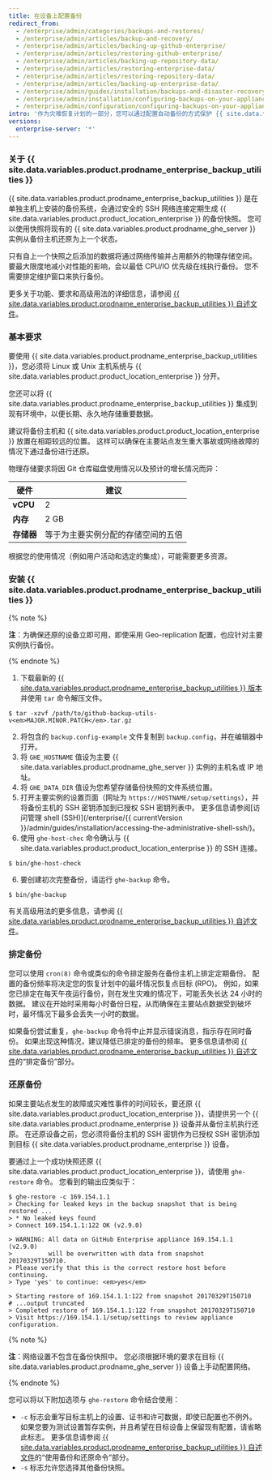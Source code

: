 ```yaml
---
title: 在设备上配置备份
redirect_from:
  - /enterprise/admin/categories/backups-and-restores/
  - /enterprise/admin/articles/backup-and-recovery/
  - /enterprise/admin/articles/backing-up-github-enterprise/
  - /enterprise/admin/articles/restoring-github-enterprise/
  - /enterprise/admin/articles/backing-up-repository-data/
  - /enterprise/admin/articles/restoring-enterprise-data/
  - /enterprise/admin/articles/restoring-repository-data/
  - /enterprise/admin/articles/backing-up-enterprise-data/
  - /enterprise/admin/guides/installation/backups-and-disaster-recovery/
  - /enterprise/admin/installation/configuring-backups-on-your-appliance
  - /enterprise/admin/configuration/configuring-backups-on-your-appliance
intro: '作为灾难恢复计划的一部分，您可以通过配置自动备份的方式保护 {{ site.data.variables.product.product_location_enterprise }} 中的生产数据。'
versions:
  enterprise-server: '*'
---
```


### 关于 {{ site.data.variables.product.prodname_enterprise_backup_utilities }}

{{ site.data.variables.product.prodname_enterprise_backup_utilities }} 是在单独主机上安装的备份系统，会通过安全的 SSH 网络连接定期生成 {{ site.data.variables.product.product_location_enterprise }} 的备份快照。 您可以使用快照将现有的 {{ site.data.variables.product.prodname_ghe_server }} 实例从备份主机还原为上一个状态。

只有自上一个快照之后添加的数据将通过网络传输并占用额外的物理存储空间。 要最大限度地减小对性能的影响，会以最低 CPU/IO 优先级在线执行备份。 您不需要排定维护窗口来执行备份。

更多关于功能、要求和高级用法的详细信息，请参阅 [{{ site.data.variables.product.prodname_enterprise_backup_utilities }} 自述文件](https://github.com/github/backup-utils#readme)。

### 基本要求

要使用 {{ site.data.variables.product.prodname_enterprise_backup_utilities }}，您必须将 Linux 或 Unix 主机系统与 {{ site.data.variables.product.product_location_enterprise }} 分开。

您还可以将 {{ site.data.variables.product.prodname_enterprise_backup_utilities }} 集成到现有环境中，以便长期、永久地存储重要数据。

建议将备份主机和 {{ site.data.variables.product.product_location_enterprise }} 放置在相距较远的位置。 这样可以确保在主要站点发生重大事故或网络故障的情况下通过备份进行还原。

物理存储要求将因 Git 仓库磁盘使用情况以及预计的增长情况而异：

| 硬件       | 建议                |
| -------- | ----------------- |
| **vCPU** | 2                 |
| **内存**   | 2 GB              |
| **存储器**  | 等于为主要实例分配的存储空间的五倍 |

根据您的使用情况（例如用户活动和选定的集成），可能需要更多资源。

### 安装 {{ site.data.variables.product.prodname_enterprise_backup_utilities }}

{% note %}

**注**：为确保还原的设备立即可用，即使采用 Geo-replication 配置，也应针对主要实例执行备份。

{% endnote %}

1. 下载最新的 [{{ site.data.variables.product.prodname_enterprise_backup_utilities }} 版本](https://github.com/github/backup-utils/releases)并使用 `tar` 命令解压文件。
  ```shell
  $ tar -xzvf /path/to/github-backup-utils-v<em>MAJOR.MINOR.PATCH</em>.tar.gz     
  ```
2. 将包含的 `backup.config-example` 文件复制到 `backup.config`，并在编辑器中打开。
3. 将 `GHE_HOSTNAME` 值设为主要 {{ site.data.variables.product.prodname_ghe_server }} 实例的主机名或 IP 地址。
4. 将 `GHE_DATA_DIR` 值设为您希望存储备份快照的文件系统位置。
5. 打开主要实例的设置页面（网址为 `https://HOSTNAME/setup/settings`），并将备份主机的 SSH 密钥添加到已授权 SSH 密钥列表中。 更多信息请参阅[访问管理 shell (SSH)](/enterprise/{{ currentVersion }}/admin/guides/installation/accessing-the-administrative-shell-ssh/)。
5. 使用 `ghe-host-chec` 命令确认与 {{ site.data.variables.product.product_location_enterprise }} 的 SSH 连接。
  ```shell
  $ bin/ghe-host-check        
  ```
  6. 要创建初次完整备份，请运行 `ghe-backup` 命令。
  ```shell
  $ bin/ghe-backup        
  ```

有关高级用法的更多信息，请参阅 [{{ site.data.variables.product.prodname_enterprise_backup_utilities }} 自述文件](https://github.com/github/backup-utils#readme)。

### 排定备份

您可以使用 `cron(8)` 命令或类似的命令排定服务在备份主机上排定定期备份。 配置的备份频率将决定您的恢复计划中的最坏情况恢复点目标 (RPO)。 例如，如果您已排定在每天午夜运行备份，则在发生灾难的情况下，可能丢失长达 24 小时的数据。 建议在开始时采用每小时备份日程，从而确保在主要站点数据受到破坏时，最坏情况下最多会丢失一小时的数据。

如果备份尝试重复，`ghe-backup` 命令将中止并显示错误消息，指示存在同时备份。 如果出现这种情况，建议降低已排定的备份的频率。 更多信息请参阅 [{{ site.data.variables.product.prodname_enterprise_backup_utilities }} 自述文件](https://github.com/github/backup-utils#scheduling-backups)的“排定备份”部分。

### 还原备份

如果主要站点发生的故障或灾难性事件的时间较长，要还原 {{ site.data.variables.product.product_location_enterprise }}，请提供另一个 {{ site.data.variables.product.prodname_enterprise }} 设备并从备份主机执行还原。 在还原设备之前，您必须将备份主机的 SSH 密钥作为已授权 SSH 密钥添加到目标 {{ site.data.variables.product.prodname_enterprise }} 设备。

要通过上一个成功快照还原 {{ site.data.variables.product.product_location_enterprise }}，请使用 `ghe-restore` 命令。 您看到的输出应类似于：

```shell
$ ghe-restore -c 169.154.1.1
> Checking for leaked keys in the backup snapshot that is being restored ...
> * No leaked keys found
> Connect 169.154.1.1:122 OK (v2.9.0)

> WARNING: All data on GitHub Enterprise appliance 169.154.1.1 (v2.9.0)
>          will be overwritten with data from snapshot 20170329T150710.
> Please verify that this is the correct restore host before continuing.
> Type 'yes' to continue: <em>yes</em>

> Starting restore of 169.154.1.1:122 from snapshot 20170329T150710
# ...output truncated
> Completed restore of 169.154.1.1:122 from snapshot 20170329T150710
> Visit https://169.154.1.1/setup/settings to review appliance configuration.
```

{% note %}

**注**：网络设置不包含在备份快照中。 您必须根据环境的要求在目标 {{ site.data.variables.product.prodname_ghe_server }} 设备上手动配置网络。

{% endnote %}

您可以将以下附加选项与 `ghe-restore` 命令结合使用：
- `-c` 标志会重写目标主机上的设置、证书和许可数据，即使已配置也不例外。 如果您要为测试设置暂存实例，并且希望在目标设备上保留现有配置，请省略此标志。 更多信息请参阅 [{{ site.data.variables.product.prodname_enterprise_backup_utilities }} 自述文件](https://github.com/github/backup-utils#using-the-backup-and-restore-commands)的“使用备份和还原命令”部分。
- `-s` 标志允许您选择其他备份快照。
  
